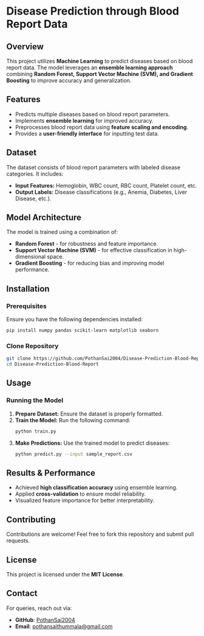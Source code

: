 # Disease Prediction through Blood Report Data

## Overview
This project utilizes **Machine Learning** to predict diseases based on blood report data. The model leverages an **ensemble learning approach** combining **Random Forest, Support Vector Machine (SVM), and Gradient Boosting** to improve accuracy and generalization.

## Features
- Predicts multiple diseases based on blood report parameters.
- Implements **ensemble learning** for improved accuracy.
- Preprocesses blood report data using **feature scaling and encoding**.
- Provides a **user-friendly interface** for inputting test data.

## Dataset
The dataset consists of blood report parameters with labeled disease categories. It includes:
- **Input Features:** Hemoglobin, WBC count, RBC count, Platelet count, etc.
- **Output Labels:** Disease classifications (e.g., Anemia, Diabetes, Liver Disease, etc.).

## Model Architecture
The model is trained using a combination of:
- **Random Forest** - for robustness and feature importance.
- **Support Vector Machine (SVM)** - for effective classification in high-dimensional space.
- **Gradient Boosting** - for reducing bias and improving model performance.

## Installation
### Prerequisites
Ensure you have the following dependencies installed:
```bash
pip install numpy pandas scikit-learn matplotlib seaborn
```

### Clone Repository
```bash
git clone https://github.com/PothanSai2004/Disease-Prediction-Blood-Report.git
cd Disease-Prediction-Blood-Report
```

## Usage
### Running the Model
1. **Prepare Dataset:** Ensure the dataset is properly formatted.
2. **Train the Model:** Run the following command:
   ```bash
   python train.py
   ```
3. **Make Predictions:** Use the trained model to predict diseases:
   ```bash
   python predict.py --input sample_report.csv
   ```

## Results & Performance
- Achieved **high classification accuracy** using ensemble learning.
- Applied **cross-validation** to ensure model reliability.
- Visualized feature importance for better interpretability.

## Contributing
Contributions are welcome! Feel free to fork this repository and submit pull requests.

## License
This project is licensed under the **MIT License**.

## Contact
For queries, reach out via:
- **GitHub**: [PothanSai2004](https://github.com/PothanSai2004)
- **Email**: pothansaithummala@gmail.com
